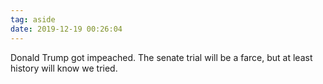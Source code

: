 ```yaml
---
tag: aside
date: 2019-12-19 00:26:04
---
```

Donald Trump got impeached. The senate trial will be a farce, but at least history will know we tried. 